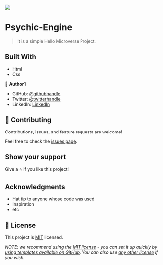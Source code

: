 ![](https://img.shields.io/badge/Microverse-blueviolet)

# Psychic-Engine

> It is a simple Hello Microverse Project.


## Built With

- Html
- Css



👤 **Author1**

- GitHub: [@githubhandle](https://github.com/NahnahAJ)
- Twitter: [@twitterhandle](https://twitter.com/nahnah_ahjuwah)
- LinkedIn: [LinkedIn](https://linkedin.com/in/Felicia.Awuah)


## 🤝 Contributing

Contributions, issues, and feature requests are welcome!

Feel free to check the [issues page](../../issues/).

## Show your support

Give a ⭐️ if you like this project!

## Acknowledgments

- Hat tip to anyone whose code was used
- Inspiration
- etc

## 📝 License

This project is [MIT](./LICENSE) licensed.

_NOTE: we recommend using the [MIT license](https://choosealicense.com/licenses/mit/) - you can set it up quickly by [using templates available on GitHub](https://docs.github.com/en/communities/setting-up-your-project-for-healthy-contributions/adding-a-license-to-a-repository). You can also use [any other license](https://choosealicense.com/licenses/) if you wish._
